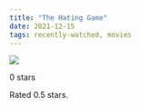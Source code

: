 ```yaml
---
title: "The Hating Game"
date: 2021-12-15
tags: recently-watched, movies
---
```


<div class="letterboxd-movie-data-content">
   <p><img src="https://a.ltrbxd.com/resized/film-poster/5/3/0/9/7/2/530972-the-hating-game-0-600-0-900-crop.jpg?v=0721e4789c"/></p> <p>0 stars</p> 
  <p>Rated 0.5 stars.<p>
  <div class="float-clear"></div>
</div>